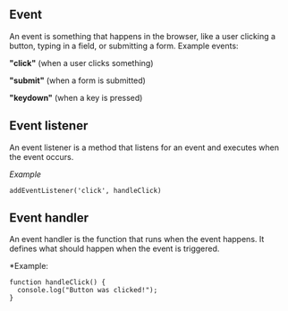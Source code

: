 ## Event 

An event is something that happens in the browser, like a user clicking a button, typing in a field, or submitting a form.
Example events:

**"click"** (when a user clicks something)

**"submit"** (when a form is submitted)

**"keydown"** (when a key is pressed)

## Event listener 

An event listener is a method that listens for an event and executes when the event occurs.

*Example*

```
addEventListener('click', handleClick)
```

## Event handler

An event handler is the function that runs when the event happens. It defines what should happen when the event is triggered.

*Example:

```
function handleClick() {
  console.log("Button was clicked!");
}
```
